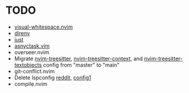 # TODO

- [visual-whitespace.nvim](https://github.com/mcauley-penney/visual-whitespace.nvim)
- [direnv](https://github.com/direnv/direnv.git)
- [just](https://github.com/casey/just)
- [asnyctask.vim](https://github.com/skywind3000/asynctasks.vim.git)
- overseer.nvim
- Migrate [nvim-treesitter](https://github.com/nvim-treesitter/nvim-treesitter.git), [nvim-treesitter-context](https://github.com/nvim-treesitter/nvim-treesitter-context.git), and [nvim-treesitter-textobjects](https://github.com/nvim-treesitter/nvim-treesitter-textobjects) config from "master" to "main"
- git-conflict.nvim
- Delete lspconfig [reddit](https://www.reddit.com/r/neovim/s/NPf0JWCRlv), [config1](https://github.com/Rishabh672003/Neovim/blob/main/lua%2Frj%2Flsp.lua)
- compile.nvim
